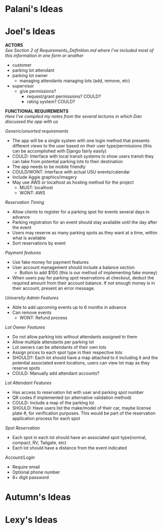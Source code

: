 # Palani's Ideas


# Joel's Ideas
**ACTORS**  
*See Section 2 of Requirements_Definition.md where I've included most of this information in one form or another*
 * customer
 * parking lot attendant
 * parking lot owner
	* managing attendants
	managing lots (add, remove, etc)
 * supervisor
	* give permissions? 
		* request/grant permissions?  COULD?
		* rating system? 				COULD?

**FUNCTIONAL REQUIREMENTS**  
*Here I've compiled my notes from the several lectures in which Dan discussed the app with us*  

*Generic/unsorted requirements*
* The app will be a single system with one login method that presents different views to the user based on their user type/permissions (this can be accomplished with Django fairly easily)  
* COULD: Interface with local transit systems to show users transit they can take from potential parking lots to their destination
* The app needs to be mobile friendly
* COULD/WONT: Interface with actual USU events/calendar
* Include Aggie graphics/imagery
* May use AWS or localhost as hosting method for the project
	* MUST: localhost
	* WONT: AWS

*Reservation Timing*
* Allow clients to register for a parking spot for events several days in advance
* Parking registration for an event should stay available until the day after the event  
* Users may reserve as many parking spots as they want at a time, within what is available
* Sort reservations by event

*Payment features*
* Use fake money for payment features
* User account management should include a balance section
	* Button to add $100 (this is our method of implementing fake money)
* When users pay for parking spot reservations at checkout, deduct the required amount from their account balance. If not enough money is in their account, present an error message.  

*University Admin Features*
* Able to add upcoming events up to 6 months in advance
* Can remove events
	* WONT: Refund process

*Lot Owner Features*
* Do not allow parking lots without attendants assigned to them
* Allow multiple attendants per parking lot
* Lot owners can be attendants of their own lots
* Assign prices to each spot type in their respective lots
* SHOULD?: Each lot should have a map attached to it including it and the potential associated event locations, users can view lot map as they reserve spots
* COULD: Manually add attendant accounts?

*Lot Attendant Features*
* Has access to reservation list with user and parking spot number
* QR codes if implemented (or alternative validation method)
* COULD: Include a map of the parking lot
* SHOULD: Have users list the make/model of their car, maybe license plate #, for verification purposes. This would be part of the reservation application process for each spot

*Spot Reservation*
* Each spot in each lot should have an associated spot type(normal, compact, RV, Tailgate, etc)
* Each lot should have a distance from the event indicated

*Account/Login*  
* Require email
* Optional phone number
* 8+ digit password


# Autumn's Ideas


# Lexy's Ideas

